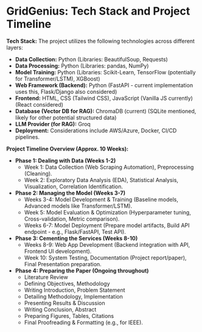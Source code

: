 # GridGenius: Tech Stack and Project Timeline

**Tech Stack:**
The project utilizes the following technologies across different layers:

*   **Data Collection:** Python (Libraries: BeautifulSoup, Requests)
*   **Data Processing:** Python (Libraries: pandas, NumPy)
*   **Model Training:** Python (Libraries: Scikit-Learn, TensorFlow (potentially for Transformer/LSTM), XGBoost)
*   **Web Framework (Backend):** Python (FastAPI - current implementation uses this, Flask/Django also considered)
*   **Frontend:** HTML, CSS (Tailwind CSS), JavaScript (Vanilla JS currently) (React considered)
*   **Database (Vector DB for RAG):** ChromaDB (current) (SQLite mentioned, likely for other potential structured data)
*   **LLM Provider (for RAG):** Groq
*   **Deployment:** Considerations include AWS/Azure, Docker, CI/CD pipelines.

**Project Timeline Overview (Approx. 10 Weeks):**

*   **Phase 1: Dealing with Data (Weeks 1-2)**
    *   Week 1: Data Collection (Web Scraping Automation), Preprocessing (Cleaning).
    *   Week 2: Exploratory Data Analysis (EDA), Statistical Analysis, Visualization, Correlation Identification.
*   **Phase 2: Managing the Model (Weeks 3-7)**
    *   Weeks 3-4: Model Development & Training (Baseline models, Advanced models like Transformer/LSTM).
    *   Week 5: Model Evaluation & Optimization (Hyperparameter tuning, Cross-validation, Metric comparison).
    *   Weeks 6-7: Model Deployment (Prepare model artifacts, Build API endpoint - e.g., Flask/FastAPI, Test API).
*   **Phase 3: Cementing the Services (Weeks 8-10)**
    *   Weeks 8-9: Web App Development (Backend integration with API, Frontend UI development).
    *   Week 10: System Testing, Documentation (Project report/paper), Final Presentation preparation.
*   **Phase 4: Preparing the Paper (Ongoing throughout)**
    *   Literature Review
    *   Defining Objectives, Methodology
    *   Writing Introduction, Problem Statement
    *   Detailing Methodology, Implementation
    *   Presenting Results & Discussion
    *   Writing Conclusion, Abstract
    *   Preparing Figures, Tables, Citations
    *   Final Proofreading & Formatting (e.g., for IEEE).